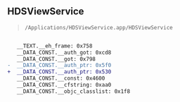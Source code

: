 ## HDSViewService

> `/Applications/HDSViewService.app/HDSViewService`

```diff

   __TEXT.__eh_frame: 0x758
   __DATA_CONST.__auth_got: 0xcd8
   __DATA_CONST.__got: 0x798
-  __DATA_CONST.__auth_ptr: 0x5f0
+  __DATA_CONST.__auth_ptr: 0x530
   __DATA_CONST.__const: 0x4600
   __DATA_CONST.__cfstring: 0xaa0
   __DATA_CONST.__objc_classlist: 0x1f8

```
